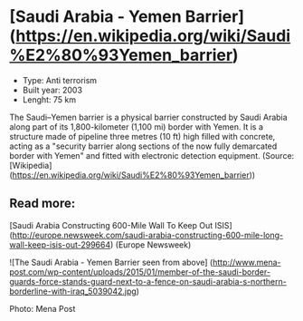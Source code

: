 <!--
West Longitude: 42
North Latitude: 19.5
East Longitude: 52.5
South Latitude: 16
-->

# [Saudi Arabia - Yemen Barrier] (https://en.wikipedia.org/wiki/Saudi%E2%80%93Yemen_barrier)
* Type: Anti terrorism
* Built year: 2003
* Lenght: 75 km

The Saudi–Yemen barrier is a physical barrier constructed by Saudi Arabia along part of its 1,800-kilometer (1,100 mi) border with Yemen. It is a structure made of pipeline three metres (10 ft) high filled with concrete, acting as a "security barrier along sections of the now fully demarcated border with Yemen" and fitted with electronic detection equipment. (Source: [Wikipedia] (https://en.wikipedia.org/wiki/Saudi%E2%80%93Yemen_barrier))

## Read more:
[Saudi Arabia Constructing 600-Mile Wall To Keep Out ISIS] (http://europe.newsweek.com/saudi-arabia-constructing-600-mile-long-wall-keep-isis-out-299664) (Europe Newsweek)

![The Saudi Arabia - Yemen Barrier seen from above] (http://www.mena-post.com/wp-content/uploads/2015/01/member-of-the-saudi-border-guards-force-stands-guard-next-to-a-fence-on-saudi-arabia-s-northern-borderline-with-iraq_5039042.jpg) 

Photo: Mena Post
